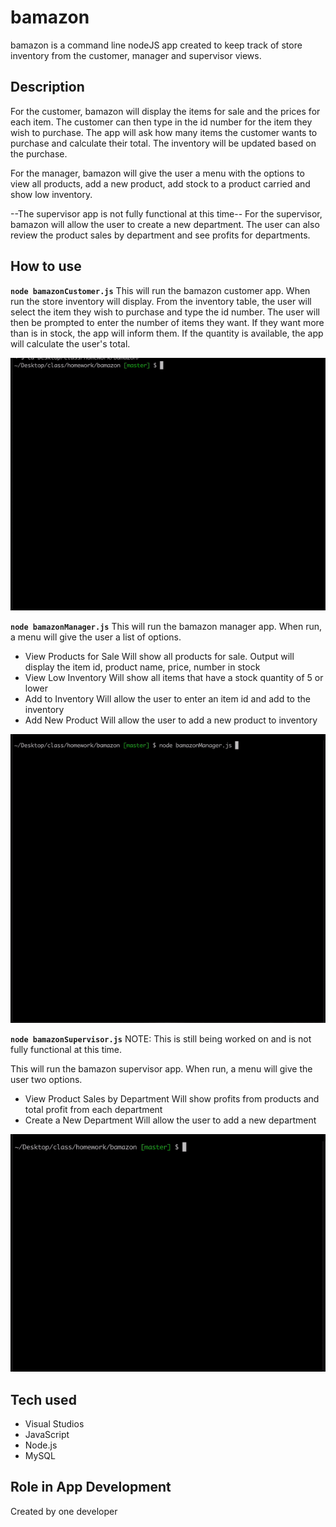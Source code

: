 # bamazon

bamazon is a command line nodeJS app created to keep track of store inventory from the customer, manager and supervisor views.
## Description
For the customer, bamazon will display the items for sale and the prices for each item. The customer can then type in the id number for the item they wish to purchase. The app will ask how many items the customer wants to purchase and calculate their total. The inventory will be updated based on the purchase.

For the manager, bamazon will give the user a menu with the options to view all products, add a new product, add stock to a product carried and show low inventory. 

--The supervisor app is not fully functional at this time--
For the supervisor, bamazon will allow the user to create a new department. The user can also review the product sales by department and see profits for departments.

## How to use

**`node bamazonCustomer.js`**
This will run the bamazon customer app. When run the store inventory will display. From the inventory table, the user will select the item they wish to purchase and type the id number. The user will then be prompted to enter the number of items they want. If they want more than is in stock, the app will inform them. If the quantity is available, the app will calculate the user's total.

![](gif/customer.gif)

**`node bamazonManager.js`**
This will run the bamazon manager app. When run, a menu will give the user a list of options.

* View Products for Sale
    Will show all products for sale. Output will display the item id, product name, price, number in stock
* View Low Inventory
    Will show all items that have a stock quantity of 5 or lower
* Add to Inventory
    Will allow the user to enter an item id and add to the inventory
* Add New Product
    Will allow the user to add a new product to inventory

![](gif/manager.gif)

**`node bamazonSupervisor.js`**
NOTE: This is still being worked on and is not fully functional at this time. 

This will run the bamazon supervisor app. When run, a menu will give the user two options. 

* View Product Sales by Department
    Will show profits from products and total profit from each department
* Create a New Department
    Will allow the user to add a new department

![](gif/supervisor.gif)

## Tech used

- Visual Studios
- JavaScript
- Node.js
- MySQL

## Role in App Development
Created by one developer